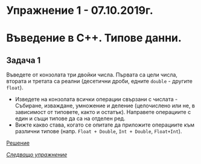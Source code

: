 # Упражнение 1 - 07.10.2019г.
# Въведение в C++. Типове данни.

## Задача 1
Въведете от конзолата три двойки числа. Първата са цели числа, втората и третата са реални (десетични дроби, едните `double` - другите `float`). 
* Изведете на конзолата всички операции свързани с числата - Събиране, изваждане, умножение и деление (целочислено или не, в зависимост от типовете, както и остатък). Направете операциите с един и същи типове да са на отделен ред. 
* Вижте какво става, когато се опитате да приложите операциите към различни типове (напр. `Float + Double`, `Int + Double`, `Float+Int`).

[Решение](task1.cpp)

[*Следващо упражнение*](../lab2)

